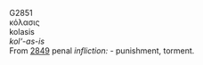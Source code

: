 <body>
  <p>G2851<br>  κόλασις  <br> kolasis  <br><i>kol‘-as-is </i><br>From <a href="g2849.htm">2849</a>  penal <i>infliction:</i> - punishment, torment.<br></p>
 </body>